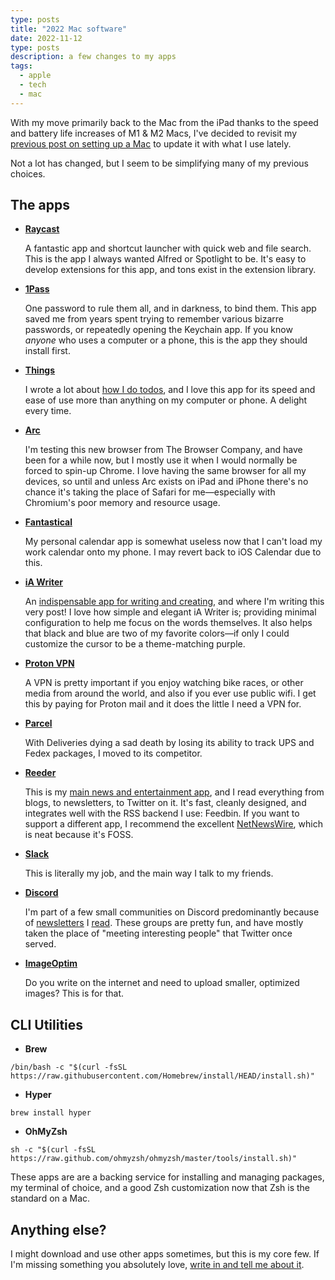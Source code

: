 ```yaml
---
type: posts
title: "2022 Mac software"
date: 2022-11-12
type: posts
description: a few changes to my apps
tags:
  - apple
  - tech
  - mac
---
```



With my move primarily back to the Mac from the iPad thanks to the speed and battery life increases of M1 & M2 Macs, I've decided to revisit my [previous post on setting up a Mac](/2021-06-05-first-downloads-for-a-mac/) to update it with what I use lately.

Not a lot has changed, but I seem to be simplifying many of my previous choices.

## The apps

- **[Raycast](https://www.raycast.com)**

    A fantastic app and shortcut launcher with quick web and file search. This is the app I always wanted Alfred or Spotlight to be. It's easy to develop extensions for this app, and tons exist in the extension library.

- **[1Pass](https://apps.apple.com/us/app/1password-7-password-manager/id1333542190?mt=12)**

    One password to rule them all, and in darkness, to bind them. This app saved me from years spent trying to remember various bizarre passwords, or repeatedly opening the Keychain app. If you know _anyone_ who uses a computer or a phone, this is the app they should install first.

- **[Things](https://apps.apple.com/us/app/things-3/id904280696?mt=12)**

    I wrote a lot about [how I do todos](https://www.brookshelley.com/posts/2019-05-02-on-notes-and-todos/), and I love this app for its speed and ease of use more than anything on my computer or phone. A delight every time.

- **[Arc](https://thebrowser.company)**

    I'm testing this new browser from The Browser Company, and have been for a while now, but I mostly use it when I would normally be forced to spin-up Chrome. I love having the same browser for all my devices, so until and unless Arc exists on iPad and iPhone there's no chance it's taking the place of Safari for me—especially with Chromium's poor memory and resource usage.

- **[Fantastical](https://apps.apple.com/us/app/fantastical-calendar-tasks/id975937182?mt=12)**

    My personal calendar app is somewhat useless now that I can't load my work calendar onto my phone. I may revert back to iOS Calendar due to this.

- **[iA Writer](https://apps.apple.com/us/app/ia-writer/id775737590?mt=12)**

    An [indispensable app for writing and creating](https://www.brookshelley.com/posts/2020-09-04-hugo-and-i-a-writer/), and where I'm writing this very post! I love how simple and elegant iA Writer is; providing minimal configuration to help me focus on the words themselves. It also helps that black and blue are two of my favorite colors—if only I could customize the cursor to be a theme-matching purple.

- **[Proton VPN](https://www.mozilla.org/en-US/products/vpn/)**

    A VPN is pretty important if you enjoy watching bike races, or other media from around the world, and also if you ever use public wifi. I get this by paying for Proton mail and it does the little I need a VPN for.

- **[Parcel](https://apps.apple.com/us/app/parcel-delivery-tracking/id639968404?mt=12)**

    With Deliveries dying a sad death by losing its ability to track UPS and Fedex packages, I moved to its competitor.

- **[Reeder](https://apps.apple.com/us/app/reeder-5/id1529448980?mt=12)**

    This is my [main news and entertainment app](https://www.brookshelley.com/posts/2019-02-10-slower-reading/), and I read everything from blogs, to newsletters, to Twitter on it. It's fast, cleanly designed, and integrates well with the RSS backend I use: Feedbin. If you want to support a different app, I recommend the excellent [NetNewsWire](https://netnewswire.com), which is neat because it's FOSS.

- **[Slack](https://apps.apple.com/us/app/slack-for-desktop/id803453959?mt=12)**

    This is literally my job, and the main way I talk to my friends.

- **[Discord](https://discord.com/download)**

    I'm part of a few small communities on Discord predominantly because of [newsletters](https://www.todayintabs.com) I [read](https://www.garbageday.email). These groups are pretty fun, and have mostly taken the place of "meeting interesting people" that Twitter once served. 

- **[ImageOptim](https://imageoptim.com)**

    Do you write on the internet and need to upload smaller, optimized images? This is for that.


## CLI Utilities

- **Brew**

```
/bin/bash -c "$(curl -fsSL https://raw.githubusercontent.com/Homebrew/install/HEAD/install.sh)"
```
		
- **Hyper**

```	
brew install hyper
```
		
- **OhMyZsh**

```
sh -c "$(curl -fsSL https://raw.github.com/ohmyzsh/ohmyzsh/master/tools/install.sh)"
```
		
These apps are are a backing service for installing and managing packages, my terminal of choice, and a good Zsh customization now that Zsh is the standard on a Mac.

## Anything else?

I might download and use other apps sometimes, but this is my core few. If I'm missing something you absolutely love, [write in and tell me about it](mailto:hello@brookshelley.com). 